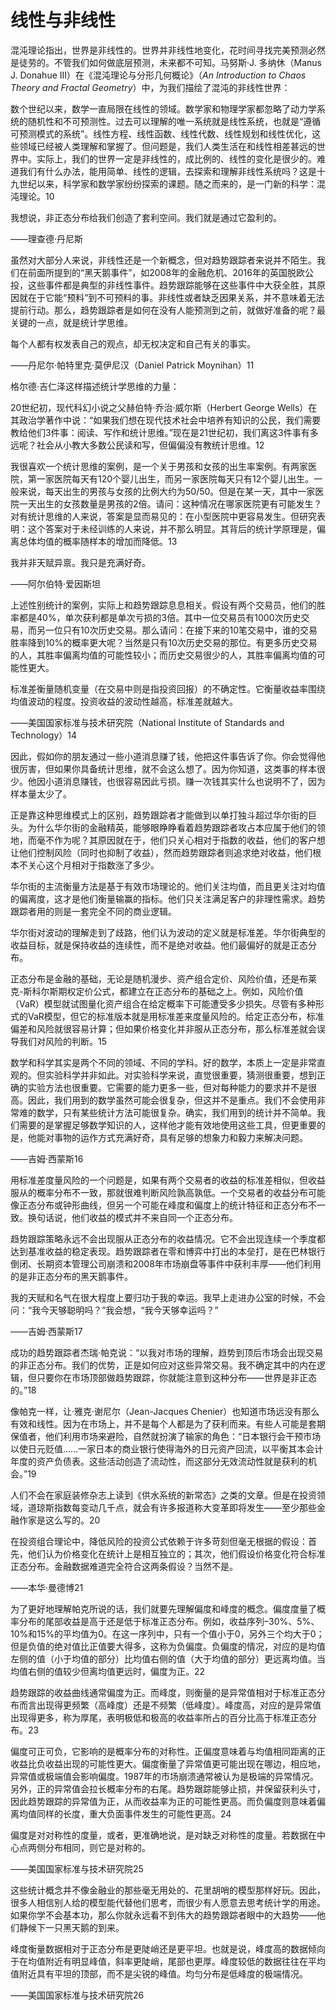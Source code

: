 # 线性与非线性

混沌理论指出，世界是非线性的。世界并非线性地变化，花时间寻找完美预测必然是徒劳的。不管我们如何做底层预测，未来都不可知。马努斯·J. 多纳休（Manus J. Donahue III）在《混沌理论与分形几何概论》（_An Introduction to Chaos Theory and Fractal Geometry_）中，为我们描绘了混沌的非线性世界：

数个世纪以来，数学一直局限在线性的领域。数学家和物理学家都忽略了动力学系统的随机性和不可预测性。过去可以理解的唯一系统就是线性系统，也就是“遵循可预测模式的系统”。线性方程、线性函数、线性代数、线性规划和线性优化，这些领域已经被人类理解和掌握了。但问题是，我们人类生活在和线性相差甚远的世界中。实际上，我们的世界一定是非线性的，成比例的、线性的变化是很少的。难道我们有什么办法，能用简单、线性的逻辑，去探索和理解非线性系统吗？这是十九世纪以来，科学家和数学家纷纷探索的课题。随之而来的，是一门新的科学：混沌理论。10

我想说，非正态分布给我们创造了套利空间。我们就是通过它盈利的。

——理查德·丹尼斯

虽然对大部分人来说，非线性还是一个新概念，但对趋势跟踪者来说并不陌生。我们在前面所提到的“黑天鹅事件”，如2008年的金融危机、2016年的英国脱欧公投，这些事件都是典型的非线性事件。趋势跟踪能够在这些事件中大获全胜，其原因就在于它能“预料”到不可预料的事。非线性或者缺乏因果关系，并不意味着无法提前行动。那么，趋势跟踪者是如何在没有人能预测到之前，就做好准备的呢？最关键的一点，就是统计学思维。

每个人都有权发表自己的观点，却无权决定和自己有关的事实。

——丹尼尔·帕特里克·莫伊尼汉（Daniel Patrick Moynihan）11

格尔德·吉仁泽这样描述统计学思维的力量：

20世纪初，现代科幻小说之父赫伯特·乔治·威尔斯（Herbert George Wells）在其政治学著作中说：“如果我们想在现代技术社会中培养有知识的公民，我们需要教给他们3件事：阅读、写作和统计思维。”现在是21世纪初，我们离这3件事有多远呢？社会从小教大多数公民读和写，但偏偏没有教统计思维。12

我很喜欢一个统计思维的案例，是一个关于男孩和女孩的出生率案例。有两家医院，第一家医院每天有120个婴儿出生，而另一家医院每天只有12个婴儿出生。一般来说，每天出生的男孩与女孩的比例大约为50/50。但是在某一天，其中一家医院一天出生的女孩数量是男孩的2倍。请问：这种情况在哪家医院更有可能发生？对有统计思维的人来说，答案是显而易见的：在小型医院中更容易发生。但研究表明：这个答案对于未经训练的人来说，并不那么明显。其背后的统计学原理是，偏离总体均值的概率随样本的增加而降低。13

我并非天赋异禀。我只是充满好奇。

——阿尔伯特·爱因斯坦

上述性别统计的案例，实际上和趋势跟踪息息相关。假设有两个交易员，他们的胜率都是40%，单次获利都是单次亏损的3倍。其中一位交易员有1000次历史交易，而另一位只有10次历史交易。那么请问：在接下来的10笔交易中，谁的交易胜率降到10%的概率更大呢？当然是只有10次历史交易的那位。有更多历史交易的人，其胜率偏离均值的可能性较小；而历史交易很少的人，其胜率偏离均值的可能性更大。

标准差衡量随机变量（在交易中则是指投资回报）的不确定性。它衡量收益率围绕均值波动的程度。投资收益的波动性越高，标准差就越大。

——美国国家标准与技术研究院（National Institute of Standards and Technology）14

因此，假如你的朋友通过一些小道消息赚了钱，他把这件事告诉了你。你会觉得他很厉害，但如果你具备统计思维，就不会这么想了。因为你知道，这类事的样本很少。他因小道消息赚钱，也很容易因此亏损。赚一次钱其实什么也说明不了，因为样本量太少了。

正是靠这种思维模式上的区别，趋势跟踪者才能做到以单打独斗超过华尔街的巨头。为什么华尔街的金融精英，能够眼睁睁看着趋势跟踪者攻占本应属于他们的领地，而毫不作为呢？其原因就在于，他们只关心相对于指数的收益，他们的客户想让他们控制风险（同时也抑制了收益），然而趋势跟踪者则追求绝对收益，他们根本不关心这个月相对于指数涨了多少。

华尔街的主流衡量方法是基于有效市场理论的。他们关注均值，而且更关注对均值的偏离度，这才是他们衡量输赢的指标。他们只关注满足客户的非理性需求。趋势跟踪者用的则是一套完全不同的商业逻辑。

华尔街对波动的理解走到了歧路，他们认为波动的定义就是标准差。华尔街典型的收益目标，就是保持收益的连续性，而不是绝对收益。他们最偏好的就是正态分布。

正态分布是金融的基础，无论是随机漫步、资产组合定价、风险价值，还是布莱克-斯科尔斯期权定价公式，都建立在正态分布的基础之上。例如，风险价值（VaR）模型就试图量化资产组合在给定概率下可能遭受多少损失。尽管有多种形式的VaR模型，但它的标准版本就是用标准差来度量风险的。给定正态分布，标准偏差和风险就很容易计算；但如果价格变化并非服从正态分布，那么标准差就会误导我们对风险的判断。15

数学和科学其实是两个不同的领域、不同的学科。好的数学，本质上一定是非常直观的。但实验科学并非如此。对实验科学来说，直觉很重要，猜测很重要，想到正确的实验方法也很重要。它需要的能力更多一些，但对每种能力的要求并不是很高。因此，我们用到的数学虽然可能会很复杂，但这并不是重点。我们不会使用非常难的数学，只有某些统计方法可能很复杂。确实，我们用到的统计并不简单。我们需要的是掌握足够数学知识的人，这样他才能有效地使用这些工具，但更重要的是，他能对事物的运作方式充满好奇，具有足够的想象力和毅力来解决问题。

——吉姆·西蒙斯16

用标准差度量风险的一个问题是，如果有两个交易者的收益的标准差相似，但收益服从的概率分布不一致，那就很难判断风险孰高孰低。一个交易者的收益分布可能像正态分布或钟形曲线，但另一个可能在峰度和偏度上的统计特征和正态分布不一致。换句话说，他们收益的模式并不来自同一个正态分布。

趋势跟踪策略永远不会出现服从正态分布的收益情况。它不会出现连续一个季度都达到基准收益的稳定表现。趋势跟踪者在零和博弈中打出的本垒打，是在巴林银行倒闭、长期资本管理公司崩溃和2008年市场崩盘等事件中获利丰厚——他们利用的是非正态分布的黑天鹅事件。

我的天赋和名气在很大程度上要归功于我的幸运。我早上走进办公室的时候，不会问：“我今天够聪明吗？”我会想，“我今天够幸运吗？”

——吉姆·西蒙斯17

成功的趋势跟踪者杰瑞·帕克说：“以我对市场的理解，趋势到顶后市场会出现交易的非正态分布。我们的优势，正是如何应对这些异常交易。我不确定其中的内在逻辑，但只要你在市场顶部做趋势跟踪，你就能注意到这种分布——世界是非正态的。”18

像帕克一样，让·雅克·谢尼尔（Jean-Jacques Chenier）也知道市场远没有那么有效和线性。因为在市场上，并不是每个人都是为了获利而来。有些人可能是套期保值者，他们利用市场来避险，自然就扮演了输家的角色：“日本银行会干预市场以使日元贬值……一家日本的商业银行使得海外的日元资产回流，以平衡其本会计年度的资产负债表。这些活动创造了流动性，而这部分无效流动性就是获利的机会。”19

人们不会在家庭装修杂志上读到《供水系统的新常态》之类的文章。但是在投资领域，道琼斯指数每变动几千点，就会有许多报道称大变革即将发生——至少那些金融作家是这么写的。20

在投资组合理论中，降低风险的投资公式依赖于许多苛刻但毫无根据的假设：首先，他们认为价格变化在统计上是相互独立的；其次，他们假设价格变化符合标准正态分布。金融数据难道完全符合这两条假设？当然不是。

——本华·曼德博21

为了更好地理解帕克所说的话，我们就要先理解偏度和峰度的概念。偏度度量了概率分布的尾部收益是高于还是低于标准正态分布。例如，收益序列–30%、5%、10%和15%的平均值为0。在这一序列中，只有一个值小于0，另外三个均大于0；但是负值的绝对值比正值要大得多，这称为负偏度。负偏度的情况，对应的是均值左侧的值（小于均值的部分）比均值右侧的值（大于均值的部分）更远离均值。当均值右侧的值较少但离均值更远时，偏度为正。22

趋势跟踪的收益曲线通常偏度为正。而峰度，则衡量的是异常值相对于标准正态分布而言出现得更频繁（高峰度）还是不频繁（低峰度）。峰度高，对应的是异常值出现得更多，称为厚尾，表明极低和极高的收益率所占的百分比高于标准正态分布。23

偏度可正可负，它影响的是概率分布的对称性。正偏度意味着与均值相同距离的正收益比负收益出现的可能性更大。偏度衡量了异常值更可能出现在哪边，相应地，异常值或极端值会影响偏度。1987年的市场崩溃通常被认为是极端的异常情况。另外，正的异常值会拉长概率分布的右尾。趋势跟踪能够止损，并保留获利头寸，因此趋势跟踪的异常值为正，从而收益率为正的可能性更高。而负偏度则意味着偏离均值同样的长度，重大负面事件发生的可能性更高。24

偏度是对对称性的度量，或者，更准确地说，是对缺乏对称性的度量。若数据在中心点两侧分布相同，则它是对称的。

——美国国家标准与技术研究院25

这些统计概念并不像金融业的那些毫无用处的、花里胡哨的模型那样好玩。因此，很多人相信别人给的模型能代替他们思考，而很少有人愿意去思考统计学的用途。如果你学不会基本功，那么你就永远看不到伟大的趋势跟踪者眼中的大趋势——他们静候下一只黑天鹅的到来。

峰度衡量数据相对于正态分布是更陡峭还是更平坦。也就是说，峰度高的数据倾向于在均值附近有明显峰值，斜率更陡峭，尾部也更厚。峰度较低的数据往往在平均值附近具有平坦的顶部，而不是尖锐的峰值。均匀分布是低峰度的极端情况。

——美国国家标准与技术研究院26